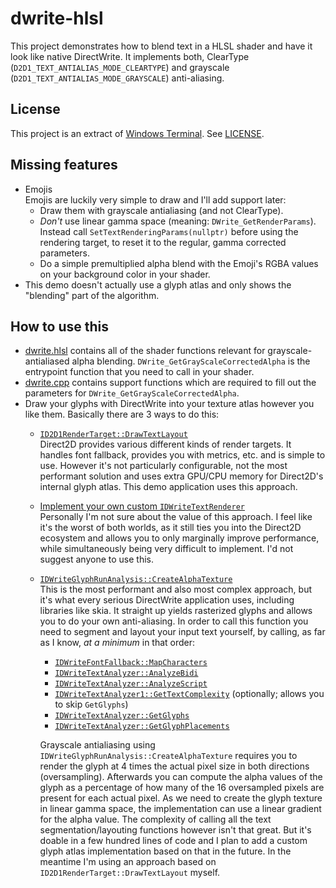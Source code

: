 # dwrite-hlsl

This project demonstrates how to blend text in a HLSL shader and have it look like native DirectWrite.
It implements both, ClearType (`D2D1_TEXT_ANTIALIAS_MODE_CLEARTYPE`) and grayscale (`D2D1_TEXT_ANTIALIAS_MODE_GRAYSCALE`) anti-aliasing.

## License

This project is an extract of [Windows Terminal](https://github.com/microsoft/terminal). See [LICENSE](./LICENSE).

## Missing features

* Emojis<br>
  Emojis are luckily very simple to draw and I'll add support later:
  * Draw them with grayscale antialiasing (and not ClearType).
  * _Don't_ use linear gamma space (meaning: `DWrite_GetRenderParams`). Instead call `SetTextRenderingParams(nullptr)` before using the rendering target, to reset it to the regular, gamma corrected parameters.
  * Do a simple premultiplied alpha blend with the Emoji's RGBA values on your background color in your shader.
* This demo doesn't actually use a glyph atlas and only shows the "blending" part of the algorithm.

## How to use this

* [dwrite.hlsl](./src/dwrite.hlsl) contains all of the shader functions relevant for grayscale-antialiased alpha blending. `DWrite_GetGrayScaleCorrectedAlpha` is the entrypoint function that you need to call in your shader.
* [dwrite.cpp](./src/dwrite.cpp) contains support functions which are required to fill out the parameters for `DWrite_GetGrayScaleCorrectedAlpha`.
* Draw your glyphs with DirectWrite into your texture atlas however you like them. Basically there are 3 ways to do this:
  * [`ID2D1RenderTarget::DrawTextLayout`](https://docs.microsoft.com/en-us/windows/win32/api/d2d1/nf-d2d1-id2d1rendertarget-drawtextlayout)<br>
    Direct2D provides various different kinds of render targets. It handles font fallback, provides you with metrics, etc. and is simple to use. However it's not particularly configurable, not the most performant solution and uses extra GPU/CPU memory for Direct2D's internal glyph atlas. This demo application uses this approach.
  * [Implement your own custom `IDWriteTextRenderer`](https://docs.microsoft.com/en-us/windows/win32/directwrite/how-to-implement-a-custom-text-renderer)<br>
    Personally I'm not sure about the value of this approach. I feel like it's the worst of both worlds, as it still ties you into the Direct2D ecosystem and allows you to only marginally improve performance, while simultaneously being very difficult to implement. I'd not suggest anyone to use this.
  * [`IDWriteGlyphRunAnalysis::CreateAlphaTexture`](https://docs.microsoft.com/en-us/windows/win32/api/dwrite/nf-dwrite-idwriteglyphrunanalysis-createalphatexture)<br>
    This is the most performant and also most complex approach, but it's what every serious DirectWrite application uses, including libraries like skia. It straight up yields rasterized glyphs and allows you to do your own anti-aliasing. In order to call this function you need to segment and layout your input text yourself, by calling, as far as I know, _at a minimum_ in that order:
    * [`IDWriteFontFallback::MapCharacters`](https://docs.microsoft.com/en-us/windows/win32/directwrite/idwritefontfallback-mapcharacters)
    * [`IDWriteTextAnalyzer::AnalyzeBidi`](https://docs.microsoft.com/en-us/windows/win32/api/dwrite/nf-dwrite-idwritetextanalyzer-analyzebidi)
    * [`IDWriteTextAnalyzer::AnalyzeScript`](https://docs.microsoft.com/en-us/windows/win32/api/dwrite/nf-dwrite-idwritetextanalyzer-analyzescript)
    * [`IDWriteTextAnalyzer1::GetTextComplexity`](https://docs.microsoft.com/en-us/windows/win32/api/dwrite_1/nf-dwrite_1-idwritetextanalyzer1-gettextcomplexity) (optionally; allows you to skip `GetGlyphs`)
    * [`IDWriteTextAnalyzer::GetGlyphs`](https://docs.microsoft.com/en-us/windows/win32/api/dwrite/nf-dwrite-idwritetextanalyzer-getglyphs)
    * [`IDWriteTextAnalyzer::GetGlyphPlacements`](https://docs.microsoft.com/en-us/windows/win32/api/dwrite/nf-dwrite-idwritetextanalyzer-getglyphplacements)

    Grayscale antialiasing using `IDWriteGlyphRunAnalysis::CreateAlphaTexture` requires you to render the glyph at 4 times the actual pixel size in both directions (oversampling). Afterwards you can compute the alpha values of the glyph as a percentage of how many of the 16 oversampled pixels are present for each actual pixel. As we need to create the glyph texture in linear gamma space, the implementation can use a linear gradient for the alpha value. The complexity of calling all the text segmentation/layouting functions however isn't that great. But it's doable in a few hundred lines of code and I plan to add a custom glyph atlas implementation based on that in the future. In the meantime I'm using an approach based on `ID2D1RenderTarget::DrawTextLayout` myself.
